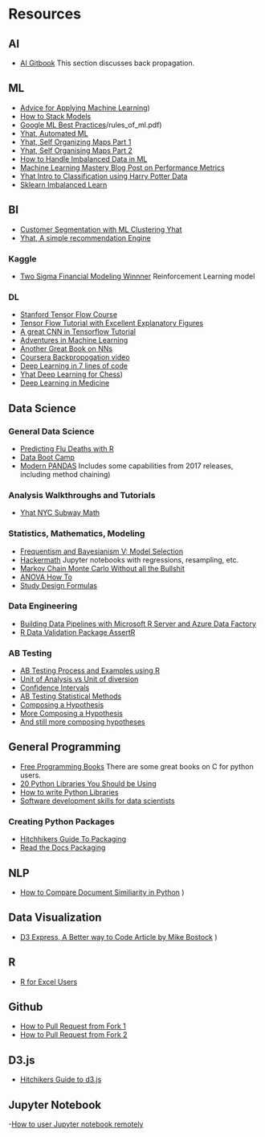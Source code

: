 # Resources

## AI

- [AI Gitbook](https://leonardoaraujosantos.gitbooks.io/artificial-inteligence/content/backpropagation.html) This section discusses back propagation.




## ML

- [Advice for Applying Machine Learning](https://jmetzen.github.io/2015-01-29/ml_advice.html))
- [How to Stack Models](https://burakhimmetoglu.com/2016/12/01/stacking-models-for-improved-predictions/?imm_mid=0eb541&cmp=em-data-na-na-newsltr_20161207)
- [Google ML Best Practices](http://martin.zinkevich.org/)/rules_of_ml.pdf)
- [Yhat, Automated ML](http://blog.yhat.com/posts/state-of-automl.html)
- [Yhat, Self Organizing Maps Part 1](http://blog.yhat.com/posts/self-organizing-maps-1.html)
- [Yhat, Self Organising Maps Part 2](http://blog.yhat.com/posts/self-organizing-maps-2.html)
- [How to Handle Imbalanced Data in ML](http://machinelearningmastery.com/tactics-to-combat-imbalanced-classes-in-your-machine-learning-dataset/)
- [Machine Learning Mastery Blog Post on Performance Metrics](http://machinelearningmastery.com/classification-accuracy-is-not-enough-more-performance-measures-you-can-use/)
- [Yhat Intro to Classification using Harry Potter Data](http://blog.yhat.com/posts/harry-potter-classification.html)
- [Sklearn Imbalanced Learn](https://github.com/scikit-learn-contrib/imbalanced-learn/blob/master/README.rst)

## BI

- [Customer Segmentation with ML Clustering Yhat](http://blog.yhat.com/posts/customer-segmentation-python-rodeo.html)
- [Yhat, A simple recommendation Engine](http://blog.yhat.com/posts/trending-products-recommender-engine.html)



### Kaggle

- [Two Sigma Financial Modeling Winnner](http://blog.kaggle.com/2017/05/11/two-sigma-financial-modeling-code-competition-5th-place-winners-interview-team-best-fitting-bestfitting-zero-circlecircle/?utm_source=Mailing+list&utm_campaign=f8372bb95e-Kaggle_Newsletter_06-06-2017&utm_medium=email&utm_term=0_f42f9df1e1-f8372bb95e-399203917) Reinforcement Learning model


### DL

- [Stanford Tensor Flow Course](http://web.stanford.edu/class/cs20si/syllabus.html?utm_source=Mailing+list&utm_campaign=f8372bb95e-Kaggle_Newsletter_06-06-2017&utm_medium=email&utm_term=0_f42f9df1e1-f8372bb95e-399203917)
- [Tensor Flow Tutorial with Excellent Explanatory Figures](http://adventuresinmachinelearning.com/python-tensorflow-tutorial/)
- [A great CNN in Tensorflow Tutorial](http://adventuresinmachinelearning.com/)
- [Adventures in Machine Learning](http://adventuresinmachinelearning.com/)
- [Another Great Book on NNs](http://neuralnetworksanddeeplearning.com/index.html)
- [Coursera Backpropogation video](https://www.coursera.org/learn/neural-networks/lecture/gcNo6/the-backpropagation-algorithm-12-min)
- [Deep Learning in 7 lines of code](https://chatbotslife.com/deep-learning-in-7-lines-of-code-7879a8ef8cfb?imm_mid=0f1262)
- [Yhat Deep Learning for Chess](http://blog.yhat.com/posts/deep-learning-chess.html))
- [Deep Learning in Medicine](https://blog.cardiogr.am/applying-artificial-intelligence-in-medicine-our-early-results-78bfe7605d32)



## Data Science

### General Data Science

- [Predicting Flu Deaths with R](https://shiring.github.io/machine_learning/2016/11/27/flu_outcome_ML_post?imm_mid=0eb8e0&cmp=em-data-na-na-newsltr_20161214)
- [Data Boot Camp](https://github.com/DaveBackus/Data_Bootcamp_Book/blob/master/pandas-input.md)
- [Modern PANDAS](https://tomaugspurger.github.io/modern-1.html) Includes some capabilities from 2017 releases, including method chaining)

### Analysis Walkthroughs and Tutorials
- [Yhat NYC Subway Math](http://blog.yhat.com/posts/subway-math.html)


### Statistics, Mathematics, Modeling
- [Frequentism and Bayesianism V: Model Selection](https://jakevdp.github.io/blog/2015/08/07/frequentism-and-bayesianism-5-model-selection)
- [Hackermath](https://github.com/amitkaps/hackermath) Jupyter notebooks with regressions, resampling, etc.
- [Markov Chain Monte Carlo Without all the Bullshit](https://jeremykun.com/2015/04/06/markov-chain-monte-carlo-without-all-the-bullshit)
- [ANOVA How To](http://www.statisticshowto.com/anova/)
- [Study Design Formulas](https://himmelfarb.gwu.edu/tutorials/studydesign101/formulas.html)

### Data Engineering
- [Building Data Pipelines with Microsoft R Server and Azure Data Factory](https://github.com/Azure-Samples/data-factory-r-server-apache-spark-pipeline/blob/master/README.md)
- [R Data Validation Package AssertR](https://ropensci.org/blog/blog/2017/04/11/assertr?imm_mid=0f1262&cmp=em-data-na-na-newsltr_20170426)


### AB Testing

- [AB Testing Process and Examples using R](http://rstudio-pubs-static.s3.amazonaws.com/201749_9fc280333a5c4f448687e1d99b9bdf76.html)
- [Unit of Analysis vs Unit of diversion](http://re-design.dimiter.eu/?p=253)
- [Confidence Intervals](http://thestatsgeek.com/2014/02/15/ab-testing-confidence-interval-for-the-difference-in-proportions-using-r/)
- [AB Testing Statistical Methods](https://productcoalition.com/start-here-statistics-for-a-b-testing-5f5c7e02ce1e)
- [Composing a Hypothesis](https://blog.optimizely.com/2015/01/29/why-an-experiment-without-a-hypothesis-is-dead-on-arrival/)
- [More Composing a Hypothesis](https://unbounce.com/a-b-testing/how-to-formulate-an-a-b-test-hypothesis/)
- [And still more composing hypotheses](https://vwo.com/blog/ab-testing-hypothesis-that-gets-results/)

## General Programming

- [Free Programming Books](https://github.com/EbookFoundation/free-programming-books/blob/master/free-programming-books)  There are some great books on C for python users.
- [20 Python Libraries You Should be Using](http://www.oreilly.com/programming/free/20-python-libraries-you-arent-using-but-should.csp?imm_mid=0e7e3e&cmp=em-prog-na-lp-saca16_nurture_em6_20_python_libraries)
- [How to write Python Libraries](https://jeffknupp.com/blog/2014/04/03/dont-write-python-scripts-write-python-libraries/)
- [Software development skills for data scientists](http://treycausey.com/software_dev_skills.html)

### Creating Python Packages
- [Hitchhikers Guide To Packaging](http://the-hitchhikers-guide-to-packaging.readthedocs.io/en/latest/quickstart.html)
- [Read the Docs Packaging](http://python-packaging.readthedocs.io/en/latest/index.html)

## NLP
- [How to Compare Document Similiarity in Python](https://www.oreilly.com/learning/how-do-i-compare-document-similarity-using-python?imm_mid=0f1262&cmp=em-data-na-na-newsltr_20170426)
)
## Data Visualization
- [D3 Express, A Better way to Code Article by Mike Bostock](https://medium.com/@mbostock/a-better-way-to-code-2b1d2876a3a0)
)
## R
- [R for Excel Users](http://blog.yhat.com/posts/R-for-excel-users.html)

## Github

- [How to Pull Request from Fork 1](https://gist.github.com/Chaser324/ce0505fbed06b947d962)
- [How to Pull Request from Fork 2](
https://help.github.com/articles/creating-a-pull-request-from-a-fork/)

## D3.js
- [Hitchikers Guide to d3.js](https://medium.com/@enjalot/the-hitchhikers-guide-to-d3-js-a8552174733a)

## Jupyter Notebook
-[How to user Jupyter notebook remotely](http://amber-md.github.io/pytraj/latest/tutorials/remote_jupyter_notebook.html)


